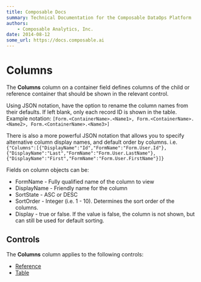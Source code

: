 ```yaml
---
title: Composable Docs
summary: Technical Documentation for the Composable DataOps Platform
authors:
    - Composable Analytics, Inc.
date: 2014-08-12
some_url: https://docs.composable.ai
---
```


# Columns

The **Columns** column on a container field defines columns of the child or reference container that should be shown in the relevant control.

Using JSON notation, have the option to rename the column names from their defaults. If left blank, only each record ID is shown in the table.  Example notation: `[Form.<ContainerName>.<Name1>, Form.<ContainerName>.<Name2>, Form.<ContainerName>.<Name3>]`

There is also a more powerful JSON notation that allows you to specify alternative column display names, and default order by columns.
i.e.
`{"Columns":[{"DisplayName":"Id","FormName":"Form.User.Id"},{"DisplayName":"Last","FormName":"Form.User.LastName"}, {"DisplayName":"First","FormName":"Form.User.FirstName"}]}`

Fields on column objects can be:

- FormName - Fully qualified name of the column to view
- DisplayName - Friendly name for the column
- SortState - ASC or DESC
- SortOrder - Integer (i.e. 1 - 10).  Determines the sort order of the columns.
- Display - true or false. If the value is false, the column is not shown, but can still be used for default sorting.

## Controls

The **Columns** column applies to the following controls:

- [Reference](../05.Control-Details/Reference.md)
- [Table](../05.Control-Details/Table.md)
